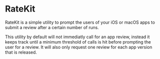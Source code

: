 # RateKit

RateKit is a simple utility to prompt the users of your iOS or macOS apps to submit a review after a certain number of runs.

This utility by default will not immediatly call for an app review, instead it keeps track until a minimum threshold of calls is hit before prompting the user for a review. It will also only request one review for each app version that is released.

